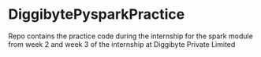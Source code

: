 # DiggibytePysparkPractice
Repo contains the practice code during the internship for the spark module from week 2 and week 3 of the internship at Diggibyte Private Limited
